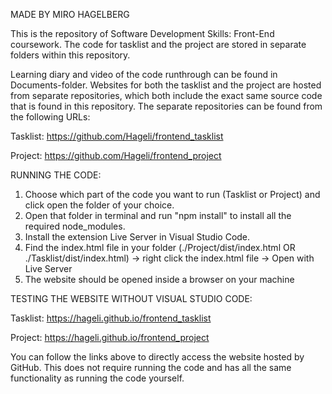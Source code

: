 MADE BY MIRO HAGELBERG

This is the repository of Software Development Skills: Front-End coursework. The code for tasklist and the project are stored in separate folders within this repository.

Learning diary and video of the code runthrough can be found in Documents-folder. Websites for both the tasklist and the project are hosted from separate repositories, which both include the exact same source code that is found in this repository. The separate repositories can be found from the following URLs:

Tasklist:
https://github.com/Hageli/frontend_tasklist

Project:
https://github.com/Hageli/frontend_project


RUNNING THE CODE:

1. Choose which part of the code you want to run (Tasklist or Project) and click open the folder of your choice. 
2. Open that folder in terminal and run "npm install" to install all the required node_modules.
3. Install the extension Live Server in Visual Studio Code.
4. Find the index.html file in your folder (./Project/dist/index.html OR ./Tasklist/dist/index.html) -> right click the index.html file -> Open with Live Server
5. The website should be opened inside a browser on your machine

TESTING THE WEBSITE WITHOUT VISUAL STUDIO CODE:

Tasklist:
https://hageli.github.io/frontend_tasklist

Project:
https://hageli.github.io/frontend_project

You can follow the links above to directly access the website hosted by GitHub. This does not require running the code and has all the same functionality as running the code yourself. 

